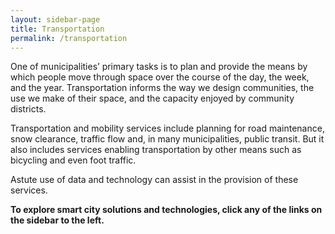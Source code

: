 ```yaml
---
layout: sidebar-page
title: Transportation
permalink: /transportation
---
```

One of municipalities’ primary tasks is to plan and provide the means by which people move through space over the course of the day, the week, and the year.  Transportation informs the way we design communities, the use we make of their space, and the capacity enjoyed by community districts.  

Transportation and mobility services include planning for road maintenance, snow clearance, traffic flow and, in many municipalities, public transit.  But it also includes services enabling transportation by other means such as bicycling and even foot traffic. 

Astute use of data and technology can assist in the provision of these services. 

**To explore smart city solutions and technologies, click any of the links on the sidebar to the left.**
